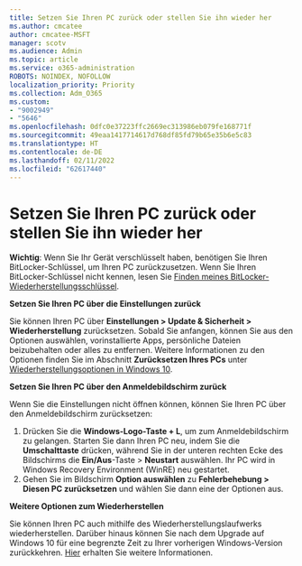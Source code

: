 ```yaml
---
title: Setzen Sie Ihren PC zurück oder stellen Sie ihn wieder her
ms.author: cmcatee
author: cmcatee-MSFT
manager: scotv
ms.audience: Admin
ms.topic: article
ms.service: o365-administration
ROBOTS: NOINDEX, NOFOLLOW
localization_priority: Priority
ms.collection: Adm_O365
ms.custom:
- "9002949"
- "5646"
ms.openlocfilehash: 0dfc0e37223ffc2669ec313986eb079fe168771f
ms.sourcegitcommit: 49eaa1417714617d768df85fd79b65e35b6e5c83
ms.translationtype: HT
ms.contentlocale: de-DE
ms.lasthandoff: 02/11/2022
ms.locfileid: "62617440"
---
```

# <a name="reset-or-recover-your-pc"></a>Setzen Sie Ihren PC zurück oder stellen Sie ihn wieder her

**Wichtig**: Wenn Sie Ihr Gerät verschlüsselt haben, benötigen Sie Ihren BitLocker-Schlüssel, um Ihren PC zurückzusetzen. Wenn Sie Ihren BitLocker-Schlüssel nicht kennen, lesen Sie [Finden meines BitLocker-Wiederherstellungsschlüssel](https://support.microsoft.com/help/4026181/windows-10-find-my-bitlocker-recovery-key).

**Setzen Sie Ihren PC über die Einstellungen zurück**

Sie können Ihren PC über **Einstellungen > Update & Sicherheit > Wiederherstellung** zurücksetzen. Sobald Sie anfangen, können Sie aus den Optionen auswählen, vorinstallierte Apps, persönliche Dateien beizubehalten oder alles zu entfernen. Weitere Informationen zu den Optionen finden Sie im Abschnitt **Zurücksetzen Ihres PCs** unter [Wiederherstellungsoptionen in Windows 10](https://support.microsoft.com/help/12415/windows-10-recovery-options).

**Setzen Sie Ihren PC über den Anmeldebildschirm zurück**

Wenn Sie die Einstellungen nicht öffnen können, können Sie Ihren PC über den Anmeldebildschirm zurücksetzen:

1. Drücken Sie die **Windows-Logo-Taste + L**, um zum Anmeldebildschirm zu gelangen. Starten Sie dann Ihren PC neu, indem Sie die **Umschalttaste** drücken, während Sie in der unteren rechten Ecke des Bildschirms die **Ein/Aus**-Taste > **Neustart** auswählen. Ihr PC wird in Windows Recovery Environment (WinRE) neu gestartet.
2. Gehen Sie im Bildschirm **Option auswählen** zu **Fehlerbehebung > Diesen PC zurücksetzen** und wählen Sie dann eine der Optionen aus.

**Weitere Optionen zum Wiederherstellen**

Sie können Ihren PC auch mithilfe des Wiederherstellungslaufwerks wiederherstellen. Darüber hinaus können Sie nach dem Upgrade auf Windows 10 für eine begrenzte Zeit zu Ihrer vorherigen Windows-Version zurückkehren. [Hier](https://support.microsoft.com/help/12415/windows-10-recovery-options) erhalten Sie weitere Informationen.
